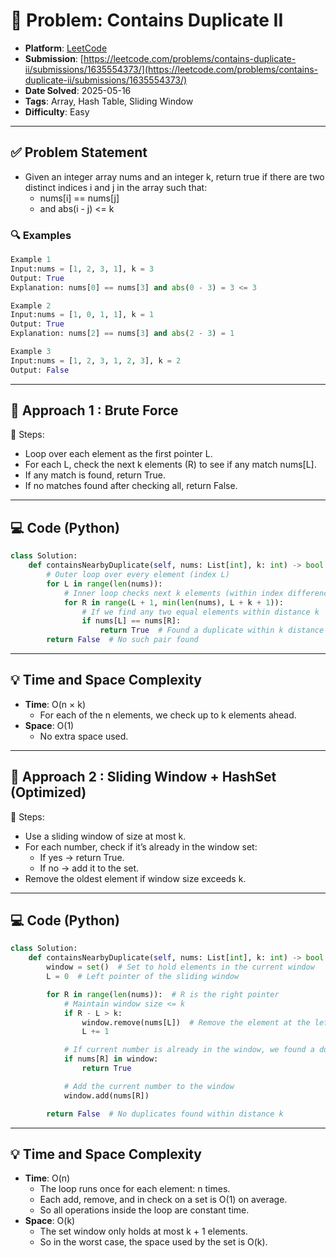 # 🧲 Problem: Contains Duplicate II

- **Platform**: [LeetCode](https://leetcode.com/problems/contains-duplicate-ii/description/)
- **Submission**: [https://leetcode.com/problems/contains-duplicate-ii/submissions/1635554373/](https://leetcode.com/problems/contains-duplicate-ii/submissions/1635554373/)
- **Date Solved**: 2025-05-16
- **Tags**: Array, Hash Table, Sliding Window
- **Difficulty**: Easy

---

## ✅ Problem Statement
- Given an integer array nums and an integer k, return true if there are two distinct indices i and j in the array such that:
   - nums[i] == nums[j]
   - and abs(i - j) <= k
### 🔍 Examples
```python
Example 1
Input:nums = [1, 2, 3, 1], k = 3
Output: True
Explanation: nums[0] == nums[3] and abs(0 - 3) = 3 <= 3

Example 2
Input:nums = [1, 0, 1, 1], k = 1
Output: True
Explanation: nums[2] == nums[3] and abs(2 - 3) = 1

Example 3
Input:nums = [1, 2, 3, 1, 2, 3], k = 2
Output: False
```
---

## 🚀 Approach 1 : Brute Force
🔸 Steps:
- Loop over each element as the first pointer L.
- For each L, check the next k elements (R) to see if any match nums[L].
- If any match is found, return True.
- If no matches found after checking all, return False.
---

## 💻 Code (Python)

```python
class Solution:
    def containsNearbyDuplicate(self, nums: List[int], k: int) -> bool:
        # Outer loop over every element (index L)
        for L in range(len(nums)):
            # Inner loop checks next k elements (within index difference ≤ k)
            for R in range(L + 1, min(len(nums), L + k + 1)):
                # If we find any two equal elements within distance k
                if nums[L] == nums[R]:
                    return True  # Found a duplicate within k distance
        return False  # No such pair found

```

---

## 💡 Time and Space Complexity
- **Time**: O(n × k)
    - For each of the n elements, we check up to k elements ahead.
- **Space**: O(1)
    - No extra space used.

---

## 🚀 Approach 2 : Sliding Window + HashSet (Optimized)
🔸 Steps:
- Use a sliding window of size at most k.
- For each number, check if it’s already in the window set:
   - If yes → return True.
   - If no → add it to the set.
- Remove the oldest element if window size exceeds k.

---

## 💻 Code (Python)

```python
class Solution:
    def containsNearbyDuplicate(self, nums: List[int], k: int) -> bool:
        window = set()  # Set to hold elements in the current window
        L = 0  # Left pointer of the sliding window

        for R in range(len(nums)):  # R is the right pointer
            # Maintain window size <= k
            if R - L > k:
                window.remove(nums[L])  # Remove the element at the left end
                L += 1

            # If current number is already in the window, we found a duplicate
            if nums[R] in window:
                return True

            # Add the current number to the window
            window.add(nums[R])

        return False  # No duplicates found within distance k

```

---

## 💡 Time and Space Complexity
- **Time**: O(n)
   - The loop runs once for each element: n times.
   - Each add, remove, and in check on a set is O(1) on average.
   - So all operations inside the loop are constant time.
- **Space**: O(k)
   - The set window only holds at most k + 1 elements.
   - So in the worst case, the space used by the set is O(k).

